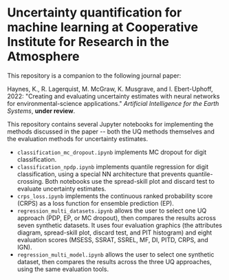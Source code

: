 # Uncertainty quantification for machine learning at Cooperative Institute for Research in the Atmosphere

This repository is a companion to the following journal paper:

Haynes, K., R. Lagerquist, M. McGraw, K. Musgrave, and I. Ebert-Uphoff, 2022: "Creating and evaluating uncertainty estimates with neural networks for environmental-science applications." *Artificial Intelligence for the Earth Systems*, **under review**.

This repository contains several Jupyter notebooks for implementing the methods discussed in the paper -- both the UQ methods themselves and the evaluation methods for uncertainty estimates.

 - `classification_mc_dropout.ipynb` implements MC dropout for digit classification.
 - `classification_npdp.ipynb` implements quantile regression for digit classification, using a special NN architecture that prevents quantile-crossing.  Both notebooks use the spread-skill plot and discard test to evaluate uncertainty estimates.
 - `crps_loss.ipynb` implements the continuous ranked probability score (CRPS) as a loss function for ensemble prediction (EP).
 - `regression_multi_datasets.ipynb` allows the user to select one UQ approach (PDP, EP, or MC dropout), then compares the results across seven synthetic datasets.  It uses four evaluation graphics (the attributes diagram, spread-skill plot, discard test, and PIT histogram) and eight evaluation scores (MSESS, SSRAT, SSREL, MF, DI, PITD, CRPS, and IGN).
 - `regression_multi_model.ipynb` allows the user to select one synthetic dataset, then compares the results across the three UQ approaches, using the same evaluation tools.
